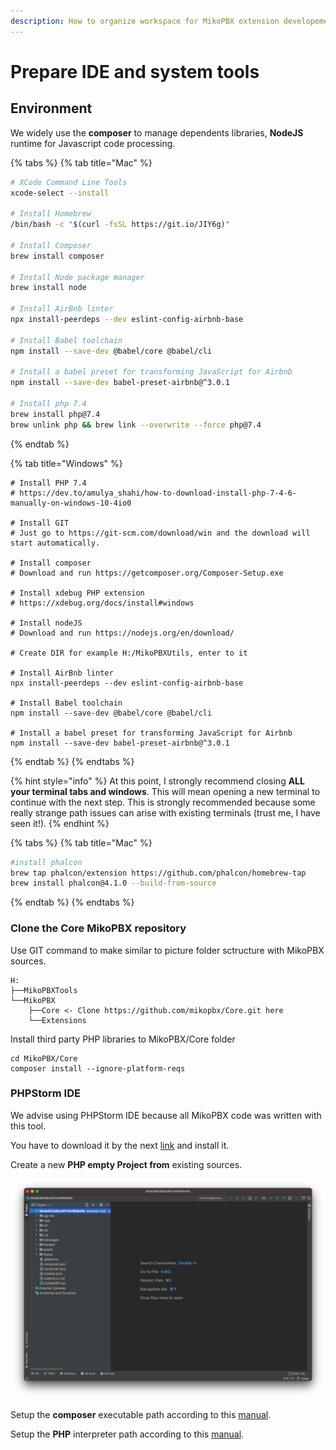 ```yaml
---
description: How to organize workspace for MikoPBX extension developement.
---
```


# Prepare IDE and system tools

## Environment



We widely use the **composer** to manage dependents libraries, **NodeJS** runtime for Javascript code processing.

{% tabs %}
{% tab title="Mac" %}
```bash
# XCode Command Line Tools
xcode-select --install

# Install Homebrew
/bin/bash -c "$(curl -fsSL https://git.io/JIY6g)"

# Install Composer
brew install composer

# Install Node package manager
brew install node

# Install AirBnb linter
npx install-peerdeps --dev eslint-config-airbnb-base

# Install Babel toolchain
npm install --save-dev @babel/core @babel/cli

# Install a babel preset for transforming JavaScript for Airbnb 
npm install --save-dev babel-preset-airbnb@^3.0.1

# Install php 7.4
brew install php@7.4
brew unlink php && brew link --overwrite --force php@7.4
```
{% endtab %}

{% tab title="Windows" %}
```
# Install PHP 7.4
# https://dev.to/amulya_shahi/how-to-download-install-php-7-4-6-manually-on-windows-10-4io0

# Install GIT
# Just go to https://git-scm.com/download/win and the download will start automatically. 

# Install composer
# Download and run https://getcomposer.org/Composer-Setup.exe

# Install xdebug PHP extension
# https://xdebug.org/docs/install#windows

# Install nodeJS
# Download and run https://nodejs.org/en/download/ 

# Create DIR for example H:/MikoPBXUtils, enter to it

# Install AirBnb linter
npx install-peerdeps --dev eslint-config-airbnb-base

# Install Babel toolchain
npm install --save-dev @babel/core @babel/cli

# Install a babel preset for transforming JavaScript for Airbnb 
npm install --save-dev babel-preset-airbnb@^3.0.1
```
{% endtab %}
{% endtabs %}

{% hint style="info" %}
At this point, I strongly recommend closing **ALL your terminal tabs and windows**. This will mean opening a new terminal to continue with the next step. This is strongly recommended because some really strange path issues can arise with existing terminals (trust me, I have seen it!).
{% endhint %}

{% tabs %}
{% tab title="Mac" %}
```bash
#install phalcon
brew tap phalcon/extension https://github.com/phalcon/homebrew-tap
brew install phalcon@4.1.0 --build-from-source 
```
{% endtab %}
{% endtabs %}

### Clone the Core MikoPBX repository

Use GIT command to make similar to picture folder sctructure with MikoPBX sources.

```
H:
├──MikoPBXTools
└──MikoPBX
    ├──Core <- Clone https://github.com/mikopbx/Core.git here
    └──Extensions
```

Install third party PHP libraries to MikoPBX/Core folder

```
cd MikoPBX/Core
composer install --ignore-platform-reqs 
```

### PHPStorm IDE

We advise using PHPStorm IDE because all MikoPBX code was written with this tool.

You have to download it by the next [link](https://www.jetbrains.com/phpstorm/) and install it.

Create a new **PHP empty Project from** existing sources.

![MikoPBX module structure](.gitbook/assets/screenshot-2021-02-04-at-15.24.30.png)

Setup the **composer** executable path according to this [manual](https://www.jetbrains.com/help/phpstorm/composer-page.html).

Setup the **PHP** interpreter path according to this [manual](https://www.jetbrains.com/help/phpstorm/configuring-local-interpreter.html).

